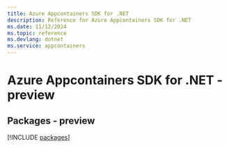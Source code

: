```yaml
---
title: Azure Appcontainers SDK for .NET
description: Reference for Azure Appcontainers SDK for .NET
ms.date: 11/12/2024
ms.topic: reference
ms.devlang: dotnet
ms.service: appcontainers
---
```

# Azure Appcontainers SDK for .NET - preview
## Packages - preview
[!INCLUDE [packages](appcontainers-index.md)]
